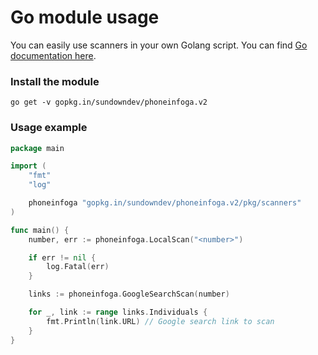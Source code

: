 # Go module usage

You can easily use scanners in your own Golang script. You can find [Go documentation here](https://pkg.go.dev/gopkg.in/sundowndev/phoneinfoga.v2).

### Install the module

```
go get -v gopkg.in/sundowndev/phoneinfoga.v2
```

### Usage example

```go
package main

import (
	"fmt"
	"log"

	phoneinfoga "gopkg.in/sundowndev/phoneinfoga.v2/pkg/scanners"
)

func main() {
	number, err := phoneinfoga.LocalScan("<number>")

	if err != nil {
		log.Fatal(err)
	}

	links := phoneinfoga.GoogleSearchScan(number)

	for _, link := range links.Individuals {
		fmt.Println(link.URL) // Google search link to scan
	}
}
```
